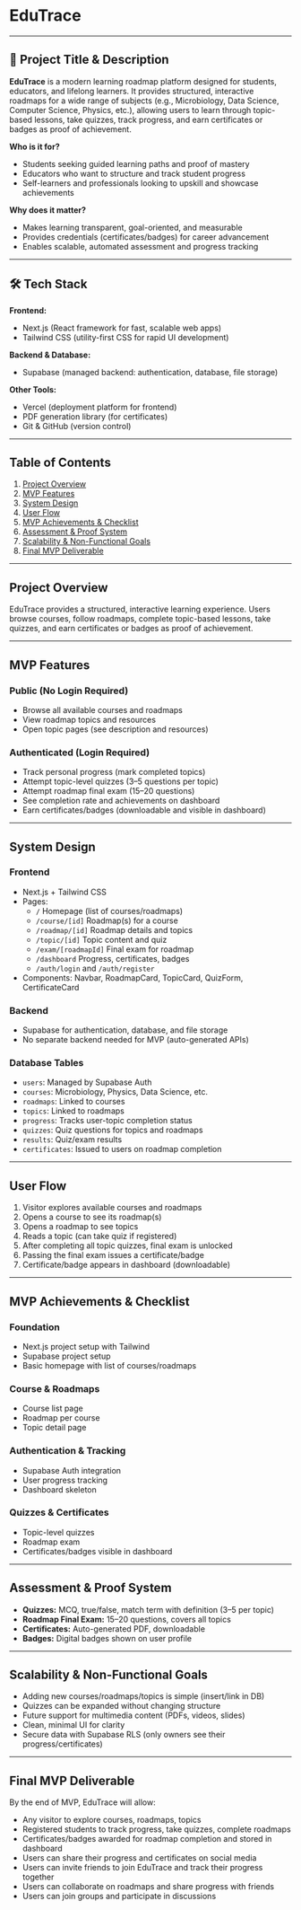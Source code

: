 # EduTrace

---

## 🔖 Project Title & Description

**EduTrace** is a modern learning roadmap platform designed for students, educators, and lifelong learners. It provides structured, interactive roadmaps for a wide range of subjects (e.g., Microbiology, Data Science, Computer Science, Physics, etc.), allowing users to learn through topic-based lessons, take quizzes, track progress, and earn certificates or badges as proof of achievement.

**Who is it for?**
- Students seeking guided learning paths and proof of mastery
- Educators who want to structure and track student progress
- Self-learners and professionals looking to upskill and showcase achievements

**Why does it matter?**
- Makes learning transparent, goal-oriented, and measurable
- Provides credentials (certificates/badges) for career advancement
- Enables scalable, automated assessment and progress tracking

---

## 🛠️ Tech Stack

**Frontend:**
- Next.js (React framework for fast, scalable web apps)
- Tailwind CSS (utility-first CSS for rapid UI development)

**Backend & Database:**
- Supabase (managed backend: authentication, database, file storage)

**Other Tools:**
- Vercel (deployment platform for frontend)
- PDF generation library (for certificates)
- Git & GitHub (version control)

---

## Table of Contents
1. [Project Overview](#project-overview)
2. [MVP Features](#mvp-features)
3. [System Design](#system-design)
4. [User Flow](#user-flow)
5. [MVP Achievements & Checklist](#mvp-achievements--checklist)
6. [Assessment & Proof System](#assessment--proof-system)
7. [Scalability & Non-Functional Goals](#scalability--non-functional-goals)
8. [Final MVP Deliverable](#final-mvp-deliverable)

---

## Project Overview

EduTrace provides a structured, interactive learning experience. Users browse courses, follow roadmaps, complete topic-based lessons, take quizzes, and earn certificates or badges as proof of achievement.

---

## MVP Features

### Public (No Login Required)
- Browse all available courses and roadmaps
- View roadmap topics and resources
- Open topic pages (see description and resources)

### Authenticated (Login Required)
- Track personal progress (mark completed topics)
- Attempt topic-level quizzes (3–5 questions per topic)
- Attempt roadmap final exam (15–20 questions)
- See completion rate and achievements on dashboard
- Earn certificates/badges (downloadable and visible in dashboard)

---

## System Design

### Frontend
- Next.js + Tailwind CSS
- Pages:
    - `/` Homepage (list of courses/roadmaps)
    - `/course/[id]` Roadmap(s) for a course
    - `/roadmap/[id]` Roadmap details and topics
    - `/topic/[id]` Topic content and quiz
    - `/exam/[roadmapId]` Final exam for roadmap
    - `/dashboard` Progress, certificates, badges
    - `/auth/login` and `/auth/register`
- Components: Navbar, RoadmapCard, TopicCard, QuizForm, CertificateCard

### Backend
- Supabase for authentication, database, and file storage
- No separate backend needed for MVP (auto-generated APIs)

### Database Tables
- `users`: Managed by Supabase Auth
- `courses`: Microbiology, Physics, Data Science, etc.
- `roadmaps`: Linked to courses
- `topics`: Linked to roadmaps
- `progress`: Tracks user-topic completion status
- `quizzes`: Quiz questions for topics and roadmaps
- `results`: Quiz/exam results
- `certificates`: Issued to users on roadmap completion

---

## User Flow

1. Visitor explores available courses and roadmaps
2. Opens a course to see its roadmap(s)
3. Opens a roadmap to see topics
4. Reads a topic (can take quiz if registered)
5. After completing all topic quizzes, final exam is unlocked
6. Passing the final exam issues a certificate/badge
7. Certificate/badge appears in dashboard (downloadable)

---

## MVP Achievements & Checklist

### Foundation
- Next.js project setup with Tailwind
- Supabase project setup
- Basic homepage with list of courses/roadmaps

### Course & Roadmaps
- Course list page
- Roadmap per course
- Topic detail page

### Authentication & Tracking
- Supabase Auth integration
- User progress tracking
- Dashboard skeleton

### Quizzes & Certificates
- Topic-level quizzes
- Roadmap exam
- Certificates/badges visible in dashboard

---

## Assessment & Proof System

- **Quizzes:** MCQ, true/false, match term with definition (3–5 per topic)
- **Roadmap Final Exam:** 15–20 questions, covers all topics
- **Certificates:** Auto-generated PDF, downloadable
- **Badges:** Digital badges shown on user profile

---

## Scalability & Non-Functional Goals

- Adding new courses/roadmaps/topics is simple (insert/link in DB)
- Quizzes can be expanded without changing structure
- Future support for multimedia content (PDFs, videos, slides)
- Clean, minimal UI for clarity
- Secure data with Supabase RLS (only owners see their progress/certificates)

---

## Final MVP Deliverable

By the end of MVP, EduTrace will allow:
- Any visitor to explore courses, roadmaps, topics
- Registered students to track progress, take quizzes, complete roadmaps
- Certificates/badges awarded for roadmap completion and stored in dashboard
- Users can share their progress and certificates on social media
- Users can invite friends to join EduTrace and track their progress together
- Users can collaborate on roadmaps and share progress with friends
- Users can join groups and participate in discussions

